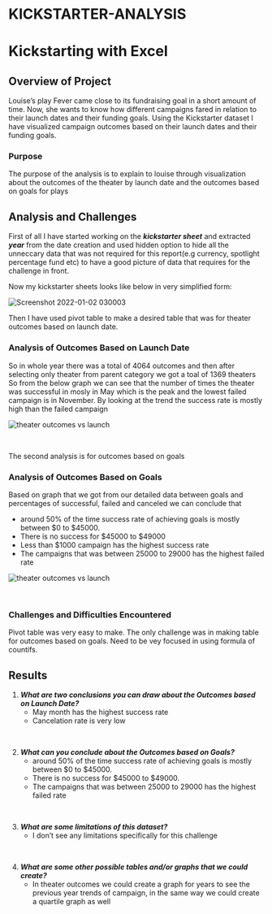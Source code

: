 
# KICKSTARTER-ANALYSIS
# Kickstarting with Excel

## **Overview of Project**
Louise’s play Fever came close to its fundraising goal in a short amount of time. Now, she wants to know how different campaigns fared in relation to their launch dates and their funding goals. Using the Kickstarter dataset I have visualized campaign outcomes based on their launch dates and their funding goals.

### **Purpose**
The purpose of the analysis is to explain to louise through visualization about the outcomes of the theater by launch date and the outcomes based on goals for plays


## **Analysis and Challenges**
First of all I have started working on the ***kickstarter sheet*** and extracted ***year*** from  the date creation  and used hidden option to hide all the unneccary data that was not required for this report(e.g  currency, spotlight percentage fund etc) to have a good picture of data that requires for the challenge in front.

Now my kickstarter sheets looks like below in very simplified form:

![Screenshot 2022-01-02 030003](https://user-images.githubusercontent.com/96033163/147889068-a9c8d0e7-4029-4e07-b785-ba4b225cade0.jpg)



Then I have used pivot table to make a desired table that was for theater outcomes based on launch date. 

### **Analysis of Outcomes Based on Launch Date**
So in whole year there was a total of 4064 outcomes and then after selecting only theater from parent category we got a toal of 1369 theaters
So from the below graph we can see that the number of times the theater was successful in mosly in May which is the peak and the lowest failed campaign is in November. 
By looking at the trend the success rate is mostly high than the failed campaign 

![theater outcomes vs launch](https://user-images.githubusercontent.com/96033163/147889077-ca080f01-8596-4a84-863d-00e98e605781.png)


&nbsp;

The second analysis is for outcomes based on goals


### **Analysis of Outcomes Based on Goals**
Based on graph that we got from our detailed data between goals and percentages of successful, failed and canceled we can conclude that 
- around 50% of the time success rate of achieving goals is mostly between $0 to $45000.
- There is no success for $45000 to $49000 
- Less than $1000 campaign has the highest success rate 
- The campaigns that was between 25000 to 29000 has the highest failed rate 

![theater outcomes vs launch](https://user-images.githubusercontent.com/96033163/147887825-435493a5-b9ea-4d2f-ad4e-d424f3b39295.png)


&nbsp;


### **Challenges and Difficulties Encountered**
Pivot table was very easy to make. The only challenge was in making table for outcomes based on goals. Need to be vey focused in using formula of countifs. 


## **Results**

1. ***What are two conclusions you can draw about the Outcomes based on Launch Date?***
    - May month has the highest success rate
    - Cancelation rate is very low

&nbsp;

2. ***What can you conclude about the Outcomes based on Goals?***
    - around 50% of the time success rate of achieving goals is mostly between $0 to $45000.   
    - There is no success for $45000 to $49000. 
    - The campaigns that was between 25000 to 29000 has the highest failed rate 

&nbsp; 

3. ***What are some limitations of this dataset?***
   - I don’t see any limitations specifically for this challenge

&nbsp;

4. ***What are some other possible tables and/or graphs that we could create?***
    - In theater outcomes we could create a graph for years to see the previous year trends of campaign, in the same way we could create a quartile graph as well


